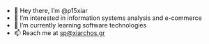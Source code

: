 - 👋 Hey there, I’m @p15xiar
- 👀 I’m interested in information systems analysis and e-commerce
- 🌱 I’m currently learning software technologies
- 📫 Reach me at sp@xiarchos.gr 
